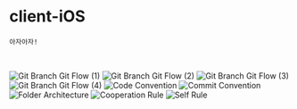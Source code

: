 # client-iOS
`아자아자!`

<br />

![Git Branch   Git Flow (1)](https://user-images.githubusercontent.com/61109660/141521645-2b35ecde-c816-47ce-84e6-4ad7d2b55573.png)
![Git Branch   Git Flow (2)](https://user-images.githubusercontent.com/61109660/141521656-9a0edc87-cb10-407f-8131-d0e169d86fc9.png)
![Git Branch   Git Flow (3)](https://user-images.githubusercontent.com/61109660/141521660-f844af06-c667-4ab6-a786-4079694c1d1a.png)
![Git Branch   Git Flow (4)](https://user-images.githubusercontent.com/61109660/141521662-f0699837-ad64-4893-89f2-22939e85d946.png)
![Code Convention](https://user-images.githubusercontent.com/61109660/141521702-7ee8ae00-7345-455d-b2b3-a780233d5e54.png)
![Commit Convention](https://user-images.githubusercontent.com/61109660/141521712-b4429508-9782-43e3-ae0a-8a981c9c5c7c.png)
![Folder Architecture](https://user-images.githubusercontent.com/61109660/141521725-080ff435-01bd-41ec-a2d8-c7a440f7ac46.png)
![Cooperation Rule](https://user-images.githubusercontent.com/61109660/141521733-34c1bea3-3de8-4861-8c75-b432605ab1bb.png)
![Self Rule](https://user-images.githubusercontent.com/61109660/141521742-6245c577-b214-4958-8264-036e424b65da.png)
